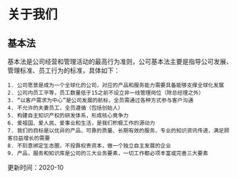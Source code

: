 # 关于我们

## 基本法

基本法是公司经营和管理活动的最高行为准则，公可基本法主要是指导公可发展、管理标准、员工行为的标准，具体如下：

```
1. 公司愿景是成为一个全球化的公司，对应的产品和服务能力需要具备能够支撑全球化发展
2. 公司内员工平等，员工数量低于15之前不设立非一线管理岗位（除总经理之外）
3. “以客户需求为中心”是公司发展的航标，全员需通过各种方式参与客户沟通
4. 不允许的夫妻员工，全员遵循（包括创始人）
5. 构建自主知识产权的研发体系，形成核心竟争力
6. 爱祖国、爱人民、爱事业和生活，是我们积极工作的源动力
7. 我们的目标是以优异的产品、可靠的质量、长期有效的服务、专业的知识资讯传递，满足顾客日益增长的需要
8. 不刻意绑定生态圈，不投靠权贵资本，做一个独立自主发展的企业
9. 产品，服务和知识库是公司的三大业务要素，一切工作都必项丰富或完善三大要素
```

更新时间：2020-10
